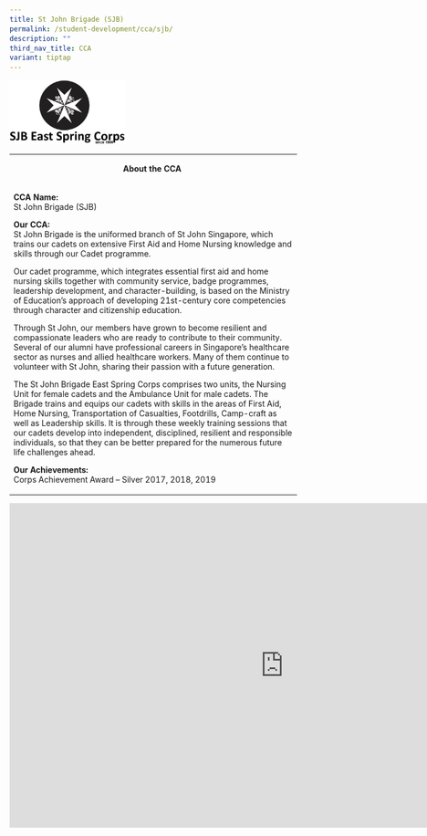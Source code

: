 ```yaml
---
title: St John Brigade (SJB)
permalink: /student-development/cca/sjb/
description: ""
third_nav_title: CCA
variant: tiptap
---
```

<img style="width: 40%;" src="/images/sjab.png">
<table>
<tbody>
<tr>
<td width="590">
<p style="text-align: center;"><strong>About the CCA&nbsp;</strong></p>
</td>
</tr>
<tr>
<td width="590">
<p><strong>CCA Name:<br></strong>St John Brigade (SJB)</p>
<p><strong>Our CCA:<br></strong>St John Brigade is the uniformed branch of St John Singapore, which trains our cadets on extensive First Aid and Home Nursing knowledge and skills through our Cadet programme.</p>
<p>Our cadet programme, which integrates essential first aid and home nursing skills together with community service, badge programmes, leadership development, and character-building, is based on the Ministry of Education’s approach of developing 21st-century core competencies through character and citizenship education.</p>
<p>Through St John, our members have grown to become resilient and compassionate leaders who are ready to contribute to their community. Several of our alumni have professional careers in Singapore’s healthcare sector as nurses and allied healthcare workers. Many of them continue to volunteer with St John, sharing their passion with a future generation.</p>
<p>The St John Brigade East Spring Corps comprises two units, the Nursing Unit for female cadets and the Ambulance Unit for male cadets. The Brigade trains and equips our cadets with skills in the areas of First Aid, Home Nursing, Transportation of Casualties, Footdrills, Camp-craft as well as Leadership skills. It is through these weekly training sessions that our cadets develop into independent, disciplined, resilient and responsible individuals, so that they can be better prepared for the numerous future life challenges ahead.</p>
<p><strong>Our Achievements:<br></strong>Corps Achievement Award – Silver 2017, 2018, 2019</p>
</td>
</tr>
</tbody>
</table>
<iframe src="https://docs.google.com/presentation/d/e/2PACX-1vQRiiU0QrwiNp2YqenPdhM3fsZ0K91HonvT3eFyvzxSLTMTstkZWYZJ5PTdghHao2OgAzKWCxCN67o5/embed?start=false&amp;loop=false&amp;delayms=10000" frameborder="0" width="960" height="569" allowfullscreen="true"></iframe>